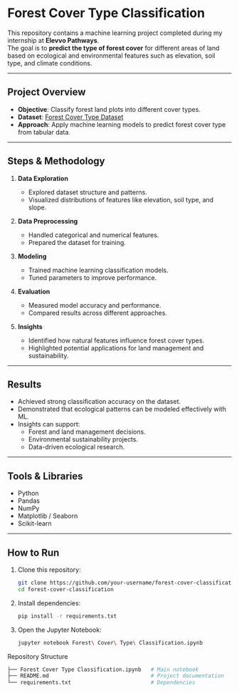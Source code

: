 # Forest Cover Type Classification

This repository contains a machine learning project completed during my internship at **Elevvo Pathways**.  
The goal is to **predict the type of forest cover** for different areas of land based on ecological and environmental features such as elevation, soil type, and climate conditions.  

---

## Project Overview
- **Objective**: Classify forest land plots into different cover types.  
- **Dataset**: [Forest Cover Type Dataset](https://www.kaggle.com/competitions/forest-cover-type-prediction)  
- **Approach**: Apply machine learning models to predict forest cover type from tabular data.  

---

## Steps & Methodology
1. **Data Exploration**  
   - Explored dataset structure and patterns.  
   - Visualized distributions of features like elevation, soil type, and slope.  

2. **Data Preprocessing**  
   - Handled categorical and numerical features.  
   - Prepared the dataset for training.  

3. **Modeling**  
   - Trained machine learning classification models.  
   - Tuned parameters to improve performance.  

4. **Evaluation**  
   - Measured model accuracy and performance.  
   - Compared results across different approaches.  

5. **Insights**  
   - Identified how natural features influence forest cover types.  
   - Highlighted potential applications for land management and sustainability.  

---

## Results
- Achieved strong classification accuracy on the dataset.  
- Demonstrated that ecological patterns can be modeled effectively with ML.  
- Insights can support:  
  - Forest and land management decisions.  
  - Environmental sustainability projects.  
  - Data-driven ecological research.  

---

## Tools & Libraries
- Python  
- Pandas  
- NumPy  
- Matplotlib / Seaborn  
- Scikit-learn  

---

## How to Run
1. Clone this repository:
   ```bash
   git clone https://github.com/your-username/forest-cover-classification.git
   cd forest-cover-classification

2. Install dependencies:
   ```bash
   pip install -r requirements.txt

3. Open the Jupyter Notebook:
   ```bash
   jupyter notebook Forest\ Cover\ Type\ Classification.ipynb

Repository Structure
   ```bash
   ├── Forest Cover Type Classification.ipynb   # Main notebook
   ├── README.md                                # Project documentation
   └── requirements.txt                         # Dependencies
